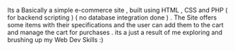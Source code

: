 Its a Basically a simple e-commerce site , built using HTML , CSS and PHP 
( for backend scripting ) ( no database integration done ) . The Site offers
some items with their specifications and the user can add them to the cart 
and manage the cart for purchases . its a just a result of me exploring and
brushing up my Web Dev Skills :)
